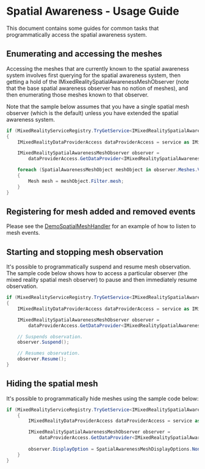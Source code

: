 # Spatial Awareness - Usage Guide

This document contains some guides for common tasks that programmatically access the spatial awareness system.

## Enumerating and accessing the meshes

Accessing the meshes that are currently known to the spatial awareness system involves first querying
for the spatial awareness system, then getting a hold of the IMixedRealitySpatialAwarenessMeshObserver
(note that the base spatial awareness observer has no notion of meshes), and then enumerating those
meshes known to that observer.

Note that the sample below assumes that you have a single spatial mesh observer (which is the default)
unless you have extended the spatial awareness system.

```C#
if (MixedRealityServiceRegistry.TryGetService<IMixedRealitySpatialAwarenessSystem>(out var service))
{
    IMixedRealityDataProviderAccess dataProviderAccess = service as IMixedRealityDataProviderAccess;

    IMixedRealitySpatialAwarenessMeshObserver observer =
        dataProviderAccess.GetDataProvider<IMixedRealitySpatialAwarenessMeshObserver>();

    foreach (SpatialAwarenessMeshObject meshObject in observer.Meshes.Values)
    {
        Mesh mesh = meshObject.Filter.mesh;
    }
}
```

## Registering for mesh added and removed events

Please see the [DemoSpatialMeshHandler](https://github.com/microsoft/MixedRealityToolkit-Unity/blob/mrtk_development/Assets/MixedRealityToolkit.Examples/Demos/SpatialAwareness/Scripts/DemoSpatialMeshHandler.cs)
for an example of how to listen to mesh events.

## Starting and stopping mesh observation

It's possible to programmatically suspend and resume mesh observation. The sample code below shows
how to access a particular observer (the mixed reality spatial mesh observer) to pause and then
immediately resume observation.

```C#
if (MixedRealityServiceRegistry.TryGetService<IMixedRealitySpatialAwarenessSystem>(out var service))
{
    IMixedRealityDataProviderAccess dataProviderAccess = service as IMixedRealityDataProviderAccess;

    IMixedRealitySpatialAwarenessMeshObserver observer =
        dataProviderAccess.GetDataProvider<IMixedRealitySpatialAwarenessMeshObserver>();

    // Suspends observation.
    observer.Suspend();

    // Resumes observation.
    observer.Resume();
}
```

## Hiding the spatial mesh

It's possible to programmatically hide meshes using the sample code below:

```C#
if (MixedRealityServiceRegistry.TryGetService<IMixedRealitySpatialAwarenessSystem>(out var service))
    {
        IMixedRealityDataProviderAccess dataProviderAccess = service as IMixedRealityDataProviderAccess;

        IMixedRealitySpatialAwarenessMeshObserver observer =
            dataProviderAccess.GetDataProvider<IMixedRealitySpatialAwarenessMeshObserver>();
        
        observer.DisplayOption = SpatialAwarenessMeshDisplayOptions.None;
    }
}
```
